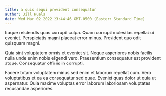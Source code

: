 ```yaml
---
title: a quis sequi provident consequatur
author: Jill Huels
date: Wed Mar 02 2022 23:44:46 GMT-0500 (Eastern Standard Time)
---
```

Itaque reiciendis quas corrupti culpa. Quam corrupti molestias repellat ut eveniet. Perspiciatis magni placeat error minus. Provident quo odit quisquam magni.

 Quia sint voluptatem omnis et eveniet sit. Neque asperiores nobis facilis nulla unde enim nobis eligendi vero. Praesentium consequatur est provident atque. Consequatur officiis in corrupti.

 Facere totam voluptatem minus sed enim et laborum repellat cum. Vero voluptatibus et ea ea consequatur sed quae. Eveniet quas dolor ut quia ut aspernatur. Quia maxime voluptas error laborum laboriosam voluptates recusandae asperiores.